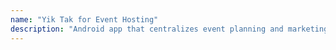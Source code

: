 ```yaml
---
name: "Yik Tak for Event Hosting"
description: "Android app that centralizes event planning and marketing for student organization events at UT Dallas."
---
```

